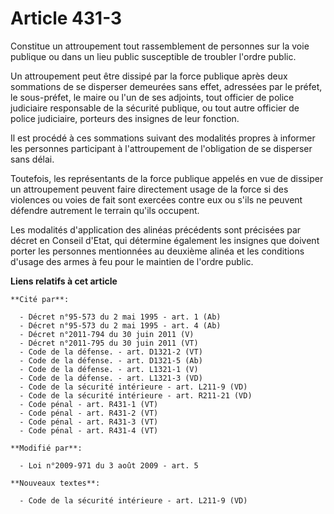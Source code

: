 # Article 431-3

Constitue un attroupement tout rassemblement de personnes sur la voie publique ou dans un lieu public susceptible de troubler
l'ordre public.

Un attroupement peut être dissipé par la force publique après deux sommations de se disperser demeurées sans effet, adressées
par le préfet, le sous-préfet, le maire ou l'un de ses adjoints, tout officier de police judiciaire responsable de la
sécurité publique, ou tout autre officier de police judiciaire, porteurs des insignes de leur fonction.

Il est procédé à ces sommations suivant des modalités propres à informer les personnes participant à l'attroupement de
l'obligation de se disperser sans délai.

Toutefois, les représentants de la force publique appelés en vue de dissiper un attroupement peuvent faire directement usage
de la force si des violences ou voies de fait sont exercées contre eux ou s'ils ne peuvent défendre autrement le terrain
qu'ils occupent.

Les modalités d'application des alinéas précédents sont précisées par décret en Conseil d'Etat, qui détermine également les
insignes que doivent porter les personnes mentionnées au deuxième alinéa et les conditions d'usage des armes à feu pour le
maintien de l'ordre public.

**Liens relatifs à cet article**

	**Cité par**:

	  - Décret n°95-573 du 2 mai 1995 - art. 1 (Ab)
	  - Décret n°95-573 du 2 mai 1995 - art. 4 (Ab)
	  - Décret n°2011-794 du 30 juin 2011 (V)
	  - Décret n°2011-795 du 30 juin 2011 (VT)
	  - Code de la défense. - art. D1321-2 (VT)
	  - Code de la défense. - art. D1321-5 (Ab)
	  - Code de la défense. - art. L1321-1 (V)
	  - Code de la défense. - art. L1321-3 (VD)
	  - Code de la sécurité intérieure - art. L211-9 (VD)
	  - Code de la sécurité intérieure - art. R211-21 (VD)
	  - Code pénal - art. R431-1 (VT)
	  - Code pénal - art. R431-2 (VT)
	  - Code pénal - art. R431-3 (VT)
	  - Code pénal - art. R431-4 (VT)

	**Modifié par**:

	  - Loi n°2009-971 du 3 août 2009 - art. 5

	**Nouveaux textes**:

	  - Code de la sécurité intérieure - art. L211-9 (VD)

